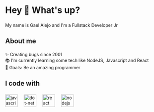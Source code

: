 <h1 align="left">Hey 👋 What's up?</h1>

###

<p align="left">My name is Gael Alejo and I'm a Fullstack Developer Jr</p>

###

<h2 align="left">About me</h2>

###

<p align="left">✨ Creating bugs since 2001<br>📚 I'm currently learning some tech like NodeJS, Javascript and React<br>🎯 Goals: Be an amazing programmer </p>

###

<h2 align="left">I code with</h2>

###

<div align="left">
  <img src="https://cdn.jsdelivr.net/gh/devicons/devicon/icons/javascript/javascript-original.svg" height="40" alt="javascript logo"  />
  <img width="12" />
  <img src="https://cdn.jsdelivr.net/gh/devicons/devicon/icons/dot-net/dot-net-plain-wordmark.svg" height="40" alt="dot-net logo"  />
  <img width="12" />
  <img src="https://cdn.jsdelivr.net/gh/devicons/devicon/icons/react/react-original.svg" height="40" alt="react logo"  />
  <img width="12" />
  <img src="https://cdn.jsdelivr.net/gh/devicons/devicon/icons/nodejs/nodejs-original.svg" height="40" alt="nodejs logo"  />
</div>

###
